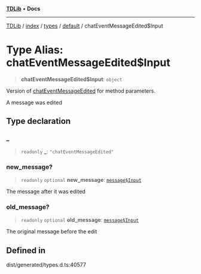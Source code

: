 [**TDLib**](../../../../../../README.md) • **Docs**

***

[TDLib](../../../../../../modules.md) / [index](../../../../../README.md) / [types](../../../README.md) / [default](../README.md) / chatEventMessageEdited$Input

# Type Alias: chatEventMessageEdited$Input

> **chatEventMessageEdited$Input**: `object`

Version of [chatEventMessageEdited](chatEventMessageEdited.md) for method parameters.

A message was edited

## Type declaration

### \_

> `readonly` **\_**: `"chatEventMessageEdited"`

### new\_message?

> `readonly` `optional` **new\_message**: [`message$Input`](message$Input.md)

The message after it was edited

### old\_message?

> `readonly` `optional` **old\_message**: [`message$Input`](message$Input.md)

The original message before the edit

## Defined in

dist/generated/types.d.ts:40577
